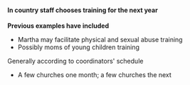 #### In country staff chooses training for the next year
**Previous examples have included**
- Martha may facilitate physical and sexual abuse training
- Possibly moms of young children training

Generally according to coordinators' schedule
- A few churches one month; a few churches the next